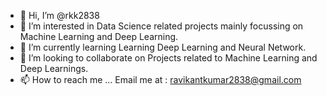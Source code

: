 - 👋 Hi, I’m @rkk2838
- 👀 I’m interested in Data Science related projects mainly focussing on Machine Learning and Deep Learning.
- 🌱 I’m currently learning Learning Deep Learning and Neural Network.
- 💞️ I’m looking to collaborate on Projects related to Machine Learning and Deep Learnings.
- 📫 How to reach me ... Email me at : ravikantkumar2838@gmail.com

<!---
rkk2838/rkk2838 is a ✨ special ✨ repository because its `README.md` (this file) appears on your GitHub profile.
You can click the Preview link to take a look at your changes.
--->
